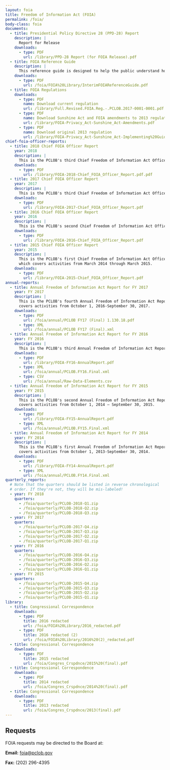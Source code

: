 ```yaml
---
layout: foia
title: Freedom of Information Act (FOIA)
permalink: /foia/
body-class: foia
documents:
  - title: Presidential Policy Directive 28 (PPD-28) Report
    description: |
      Report for Release
    downloads:
      - type: PDF
        url: /library/PPD-28 Report (for FOIA Release).pdf
  - title: FOIA Reference Guide
    description: |
      This reference guide is designed to help the public understand how the PCLOB FOIA process works so that the public can be better informed about the operations and activities of the Federal Government.
    downloads:
      - type: PDF
        url: /foia/FOIA%20Library/InterimFOIAReferenceGuide.pdf
  - title: FOIA Regulations
    downloads:
      - type: PDF
        name: Download current regulation
        url: /library/Full.Revised.FOIA.Reg.-.PCLOB.2017-0001-0001.pdf
      - type: PDF
        name: Download Sunshine Act and FOIA amendments to 2013 regulation
        url: /library/FOIA-Privacy_Act-Sunshine_Act-Amendments.pdf
      - type: PDF
        name: Download original 2013 regulation
        url: /library/FOIA-Privacy_Act-Sunshine_Act-Implementing%20Guidelines.pdf
chief-foia-officer-reports:
  - title: 2018 Chief FOIA Officer Report
    year: 2018
    description: |
      This is the PCLOB's third Chief Freedom of Information Act Officer Report, which covers activities from March 2017 through March 2018.
    downloads:
      - type: PDF
        url: /library/FOIA-2018-Chief_FOIA_Officer_Report.pdf.pdf
  - title: 2017 Chief FOIA Officer Report
    year: 2017
    description: |
      This is the PCLOB's third Chief Freedom of Information Act Officer Report, which covers activities from March 2016 through March 2017.
    downloads:
      - type: PDF
        url: /library/FOIA-2017-Chief_FOIA_Officer_Report.pdf
  - title: 2016 Chief FOIA Officer Report
    year: 2016
    description: |
      This is the PCLOB's second Chief Freedom of Information Act Officer Report, which covers activities from March 2015 through March 2016.
    downloads:
      - type: PDF
        url: /library/FOIA-2016-Chief_FOIA_Officer_Report.pdf
  - title: 2015 Chief FOIA Officer Report
    year: 2015
    description: |
      This is the PCLOB's first Chief Freedom of Information Act Officer Report,
      which covers activities from March 2014 through March 2015.
    downloads:
      - type: PDF
        url: /library/FOIA-2015-Chief_FOIA_Officer_Report.pdf
annual-reports:
  - title: Annual Freedom of Information Act Report for FY 2017
    year: FY 2017
    description: |
      This is the PCLOB's fourth Annual Freedom of Information Act Report, which
      covers activities from October 1, 2016-September 30, 2017.
    downloads: 
      - type: PDF
        url: /foia/annual/PCLOB FY17 (Final) 1.130.18.pdf
      - type: XML
        url: /foia/annual/PCLOB FY17 (Final).xml
  - title: Annual Freedom of Information Act Report for FY 2016
    year: FY 2016
    description: |
      This is the PCLOB's third Annual Freedom of Information Act Report, which covers activities from October 1, 2015 – September 30, 2016.
    downloads:
      - type: PDF
        url: /library/FOIA-FY16-AnnualReport.pdf
      - type: XML
        url: /foia/annual/PCLOB.FY16.Final.xml
      - type: CSV
        url: /foia/annual/Raw-Data-Elements.csv
  - title: Annual Freedom of Information Act Report for FY 2015
    year: FY 2015
    description: |
      This is the PCLOB's second Annual Freedom of Information Act Report, which
      covers activities from October 1, 2014 – September 30, 2015.
    downloads:
      - type: PDF
        url: /library/FOIA-FY15-AnnualReport.pdf
      - type: XML
        url: /foia/annual/PCLOB.FY15.Final.xml
  - title: Annual Freedom of Information Act Report for FY 2014
    year: FY 2014
    description: |
      This is the PCLOB's first Annual Freedom of Information Act Report, which
      covers activities from October 1, 2013-September 30, 2014.
    downloads:
      - type: PDF
        url: /library/FOIA-FY14-AnnualReport.pdf
      - type: XML
        url: /foia/annual/PCLOB.FY14.Final.xml
quarterly_reports:
  # Note that the quarters should be listed in reverse chronological
  # order. If they're not, they will be mis-labeled!
  - year: FY 2018
    quarters:
      - /foia/quarterly/PCLOB-2018-Q1.zip
      - /foia/quarterly/PCLOB-2018-Q2.zip
      - /foia/quarterly/PCLOB-2018-Q3.zip
  - year: FY 2017
    quarters:
      - /foia/quarterly/PCLOB-2017-Q4.zip
      - /foia/quarterly/PCLOB-2017-Q3.zip
      - /foia/quarterly/PCLOB-2017-Q2.zip
      - /foia/quarterly/PCLOB-2017-Q1.zip
  - year: FY 2016
    quarters:
      - /foia/quarterly/PCLOB-2016-Q4.zip
      - /foia/quarterly/PCLOB-2016-Q3.zip
      - /foia/quarterly/PCLOB-2016-Q2.zip
      - /foia/quarterly/PCLOB-2016-Q1.zip
  - year: FY 2015
    quarters:
      - /foia/quarterly/PCLOB-2015-Q4.zip
      - /foia/quarterly/PCLOB-2015-Q3.zip
      - /foia/quarterly/PCLOB-2015-Q2.zip
      - /foia/quarterly/PCLOB-2015-Q1.zip
library:
  - title: Congressional Correspondence
    downloads:
      - type: PDF
        title: 2016 redacted
        url: /foia/FOIA%20Library/2016_redacted.pdf
      - type: PDF
        title: 2016 redacted (2)
        url: /foia/FOIA%20Library/2016%20(2)_redacted.pdf
  - title: Congressional Correspondence
    downloads:
      - type: PDF
        title: 2015 redacted
        url: /foia/Congres_Crspdnce/2015%20(final).pdf
  - title: Congressional Correspondence
    downloads:
      - type: PDF
        title: 2014 redacted
        url: /foia/Congres_Crspdnce/2014%20(final).pdf
  - title: Congressional Correspondence
    downloads:
      - type: PDF
        title: 2013 redacted
        url: /foia/Congres_Crspdnce/2013(final).pdf
---
```

## Requests

FOIA requests may be directed to the Board at:

**Email:** foia@pclob.gov

**Fax:** (202) 296-4395

